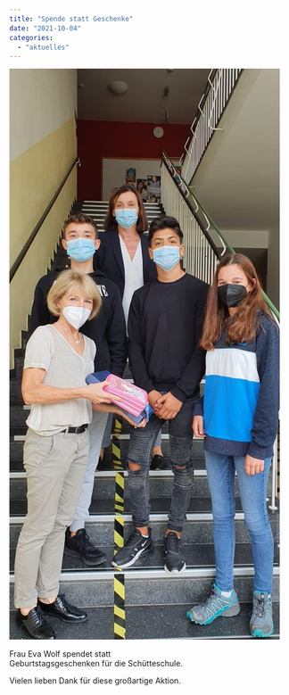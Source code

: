 ```yaml
---
title: "Spende statt Geschenke"
date: "2021-10-04"
categories: 
  - "aktuelles"
---
```


![](images/Spende-Frau-Wolf-485x1024.jpg)

Frau Eva Wolf spendet statt  
Geburtstagsgeschenken für die Schütteschule.

Vielen lieben Dank für diese großartige Aktion.
